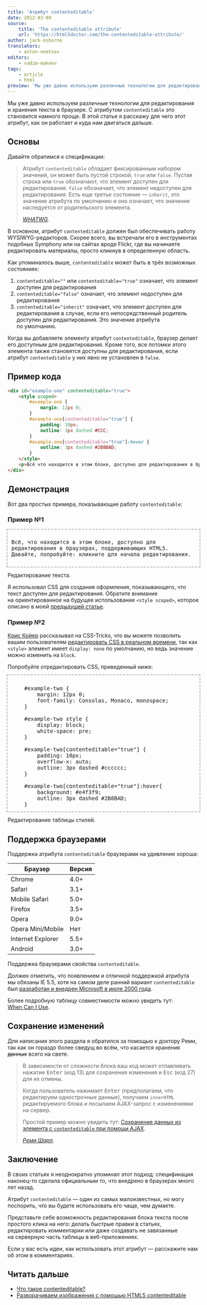 ```yaml
---
title: 'Атрибут contenteditable'
date: 2012-03-09
source:
    title: 'The contenteditable attribute'
    url: 'https://html5doctor.com/the-contenteditable-attribute/'
author: jack-osborne
translators:
    - anton-nemtsev
editors:
    - vadim-makeev
tags:
    - article
    - html
preview: 'Мы уже давно используем различные технологии для редактирования и хранения текста в браузере. С атрибутом contenteditable это становится намного проще. В этой статье я расскажу для чего этот атрибут, как он работает и куда нам двигаться дальше.'
---
```


Мы уже давно используем различные технологии для редактирования и хранения текста в браузере. С атрибутом `contenteditable` это становится намного проще. В этой статье я расскажу для чего этот атрибут, как он работает и куда нам двигаться дальше.

## Основы

Давайте обратимся к спецификации:

<blockquote>
    <p>Атрибут <code>contenteditable</code> обладает фиксированным набором значений, он может быть пустой строкой, <code>true</code> или <code>false</code>. Пустая строка или <code>true</code> обозначают, что элемент доступен для редактирования. <code>false</code> обозначает, что элемент недоступен для редактирования. Есть еще третье состояние — <code>inherit</code>, это значение атрибута по умолчанию и оно означает, что значение наследуется от родительского элемента.</p>
    <footer>
        <cite><a href="https://www.whatwg.org/specs/web-apps/current-work/multipage/editing.html#contenteditable">WHATWG</a>.</cite>
    </footer>
</blockquote>

В основном, атрибут `contenteditable` должен был обеспечивать работу WYSIWYG-редакторов. Скорее всего, вы встречали его в инструментах подобных Symphony или на сайтах вроде Flickr, где вы начинаете редактировать материалы, просто кликнув в определенную область.

Как упоминалось выше, `contenteditable` может быть в трёх возможных состояниях:

1. `contenteditable=""` или `contenteditable="true"` означает, что элемент доступен для редактирования
2. `contenteditable="false"` означает, что элемент недоступен для редактирования
3. `contenteditable="inherit"` означает, что элемент доступен для редактирования в случае, если его непосредственный родитель доступен для редактирования. Это значение атрибута по умолчанию.

Когда вы добавляете элементу атрибут `contenteditable`, браузер делает его доступным для редактирования. Кроме того, все потомки этого элемента также становятся доступны для редактирования, если атрибут `contenteditable` у них явно не установлен в `false`.

## Пример кода

```html
<div id="example-one" contenteditable="true">
    <style scoped>
        #example-one {
            margin: 12px 0;
        }
        #example-one[contenteditable="true"] {
            padding: 10px;
            outline: 3px dashed #CCC;
        }
        #example-one[contenteditable="true"]:hover {
            outline: 3px dashed #2B8BAD;
        }
    </style>
    <p>Всё что находится в этом блоке, доступно для редактирования в браузерах, поддерживающих <code>HTML5</code>. Давайте, попробуйте: кликните для начала редактирования.</p>
</div>
```

## Демонстрация

Вот два простых примера, показывающие работу `contenteditable`:

### Пример №1

<div id="example-one" contenteditable="true">

<style>
    #example-one {
        margin: 12px 0;
        font-family: Consolas, Monaco, monospace;
    }

    #example-one[contenteditable="true"] {
        padding: 10px;
        overflow-x: auto;
        outline: 3px dashed #cccccc;
    }

    #example-one[contenteditable="true"]:hover {
        background: #e4f3f9;
        outline: 3px dashed #2b8bad;
    }
</style>

Всё, что находится в этом блоке, доступно для редактирования в браузерах, поддерживающих HTML5. Давайте, попробуйте: кликните для начала редактирования.

</div>

Редактирование текста.

Я использовал CSS для создания оформления, показывающего, что текст доступен для редактирования. Обратите внимание на ориентированное на будущее использование `<style scoped>`, которое описано в моей [предыдущей статье](https://html5doctor.com/the-scoped-attribute/).

### Пример №2

[Крис Койер](https://twitter.com/chriscoyier) рассказывал на CSS-Tricks, что вы можете позволить вашим пользователям [редактировать CSS в реальном времени](http://css-tricks.com/show-and-edit-style-element/), так как `<style>` элемент имеет `display: none` по умолчанию, но ведь значение можно изменить на `block`.

Попробуйте отредактировать CSS, приведенный ниже:

<div id="example-two" contenteditable="true">

<style contenteditable="true">
    #example-two {
        margin: 12px 0;
        font-family: Consolas, Monaco, monospace;
    }

    #example-two style {
        display: block;
        white-space: pre;
    }

    #example-two[contenteditable="true"] {
        padding: 10px;
        overflow-x: auto;
        outline: 3px dashed #cccccc;
    }

    #example-two[contenteditable="true"]:hover{
        background: #e4f3f9;
        outline: 3px dashed #2B8BAD;
    }
</style>

</div>

Редактирование таблицы стилей.

## Поддержка браузерами

Поддержка атрибута `contenteditable` браузерами на удивление хороша:

<div class="content__table-wrapper">
    <table>
        <thead>
            <tr>
                <th>Браузер</th>
                <th>Версия</th>
            </tr>
        </thead>
        <tbody>
            <tr>
                <td>Chrome</td>
                <td>4.0+</td>
            </tr>
            <tr>
                <td>Safari</td>
                <td>3.1+</td>
            </tr>
            <tr>
                <td>Mobile Safari</td>
                <td>5.0+</td>
            </tr>
            <tr>
                <td>Firefox</td>
                <td>3.5+</td>
            </tr>
            <tr>
                <td>Opera</td>
                <td>9.0+</td>
            </tr>
            <tr>
                <td>Opera Mini/Mobile</td>
                <td>Нет</td>
            </tr>
            <tr>
                <td>Internet Explorer</td>
                <td>5.5+</td>
            </tr>
            <tr>
                <td>Android</td>
                <td>3.0+</td>
            </tr>
        </tbody>
    </table>
</div>

Поддержка браузерами свойства `contenteditable`.

Должен отметить, что появлением и отличной поддержкой атрибута мы обязаны IE 5.5, хотя на самом деле ранний вариант `contenteditable` был [разработан и внедрен Microsoft в июле 2000 года](http://msdn.microsoft.com/en-us/library/ms537837(VS.85).aspx).

Более подробную таблицу совместимости можно увидеть тут: [When Can I Use](https://caniuse.com/contenteditable).

## Сохранение изменений

Для написания этого раздела я обратился за помощью к доктору Реми, так как он гораздо более сведущ во всём, что касается хранения <del>данных</del> всего на свете.

<blockquote>
    <p>В зависимости от сложности блока ваш код может отлавливать нажатие <kbd>Enter</kbd> (код 13) для сохранения изменения и <kbd>Esc</kbd> (код 27) для их отмены.</p>
    <p>Когда пользователь нажимает <kbd>Enter</kbd> (предполагаем, что редактируем однострочные данные), получаем <code>innerHTML</code> редактируемого блока и посылаем AJAX-запрос с изменениями на сервер.</p>
    <p>Простой пример можно увидеть тут: <a href="https://jsbin.com/owavu3">Сохранение данных из элемента с <code>сontenteditable</code> при помощи AJAX</a>.</p>
    <footer>
        <cite><a href="https://remysharp.com/">Реми Шарп</a>.</cite>
    </footer>
</blockquote>

## Заключение

В своих статьях я неоднократно упоминал этот подход: спецификация наконец-то сделала официальным то, что внедрено в браузерах много лет назад.

Атрибут `contenteditable` — один из самых малоизвестных, но могу поспорить, что вы будете использовать его чаще, чем думаете.

Представьте себе возможность редактирования блока текста после простого клика на него: делать быстрые правки в статьях, редактировать комментарии или даже создавать не завязанные на серверную часть таблицы в веб-приложениях.

Если у вас есть идеи, как использовать этот атрибут — расскажите нам об этом в комментариях.

## Читать дальше

- [Что такое contenteditable?](http://blog.whatwg.org/the-road-to-html-5-contenteditable#what)
- [Разворачиваем изображения с помощью HTML5 contenteditable](http://css-tricks.com/expanding-images-html5/)
